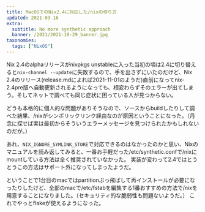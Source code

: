 ```yaml
---
title: MacOSでのNix2.4に対応した/nixの作り方
updated: 2021-03-16
extra:
  subtitle: No more synthetic approach
  banner: /2021/2021-10-29_banner.jpg
taxonomies:
  tags: ["NixOS"]
---
```

Nix 2.4のalphaリリースがnixpkgs unstableに入った当初の頃は2.4に切り替えると`nix-channel --update`に失敗するので、手を出さずにいたのだけど、Nix 2.4のリリース(release.mdによれば2021-11-01のようだ)直前になってnix-2.4pre版へ自動更新されるようになっても、相変わらずそのエラーが出てしまう。そしてネットで調べても同じ症状に困っている人が見つからない。

どうも本格的に個人的な問題がありそうなので、ソースからbuildしたりして調べた結果、/nixがシンボリックリンク経由なのが原因ということになった。（丹念に探せば実は最初からそういうエラーメッセージを見つけられたかもしれないのだが。）

あれ、`NIX_IGNORE_SYMLINK_STORE`で対応できるのはなかったのかと思い、Nixのマニュアルを読み返してみると、一番お手軽だった/etc/synthetic.confで/nixにmountしている方法は全く推奨されていなかった。
実装が変わって2.4ではとうとうこの方法はサポート外になってしまったようだ。

ということで1台目のmacではpartitionぶっ飛ばして再インストールが必要になったりしたけど、全部のmacで/etc/fstabを編集する1番おすすめの方法で/nixを用意することになりました。（セキュリティ的な脆弱性も問題ないようだ。）
これでやっとflakeが使えるようになった。
